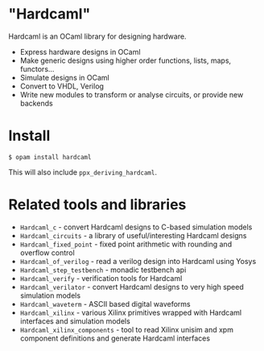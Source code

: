 "Hardcaml"
==========

Hardcaml is an OCaml library for designing hardware.

* Express hardware designs in OCaml
* Make generic designs using higher order functions, lists, maps, functors...
* Simulate designs in OCaml
* Convert to VHDL, Verilog
* Write new modules to transform or analyse circuits, or provide new backends

# Install

```
$ opam install hardcaml
```

This will also include `ppx_deriving_hardcaml`.

# Related tools and libraries

* `Hardcaml_c` - convert Hardcaml designs to C-based simulation models
* `Hardcaml_circuits` - a library of useful/interesting Hardcaml designs
* `Hardcaml_fixed_point` - fixed point arithmetic with rounding and overflow control
* `Hardcaml_of_verilog` - read a verilog design into Hardcaml using Yosys
* `Hardcaml_step_testbench` - monadic testbench api
* `Hardcaml_verify` - verification tools for Hardcaml
* `Hardcaml_verilator` - convert Hardcaml designs to very high speed simulation models
* `Hardcaml_waveterm` - ASCII based digital waveforms
* `Hardcaml_xilinx` - various Xilinx primitives wrapped with Hardcaml interfaces
   and simulation models
* `Hardcaml_xilinx_components` - tool to read Xilinx unisim and xpm
  component definitions and generate Hardcaml interfaces
